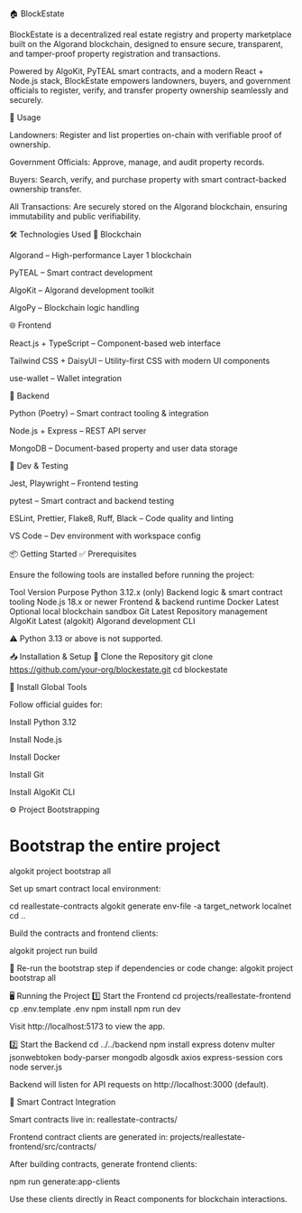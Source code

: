 🏠 BlockEstate

BlockEstate is a decentralized real estate registry and property marketplace built on the Algorand blockchain, designed to ensure secure, transparent, and tamper-proof property registration and transactions.

Powered by AlgoKit, PyTEAL smart contracts, and a modern React + Node.js stack, BlockEstate empowers landowners, buyers, and government officials to register, verify, and transfer property ownership seamlessly and securely.

🚀 Usage

Landowners: Register and list properties on-chain with verifiable proof of ownership.

Government Officials: Approve, manage, and audit property records.

Buyers: Search, verify, and purchase property with smart contract-backed ownership transfer.

All Transactions: Are securely stored on the Algorand blockchain, ensuring immutability and public verifiability.

🛠️ Technologies Used
🔗 Blockchain

Algorand – High-performance Layer 1 blockchain

PyTEAL – Smart contract development

AlgoKit – Algorand development toolkit

AlgoPy – Blockchain logic handling

🌐 Frontend

React.js + TypeScript – Component-based web interface

Tailwind CSS + DaisyUI – Utility-first CSS with modern UI components

use-wallet – Wallet integration

🧠 Backend

Python (Poetry) – Smart contract tooling & integration

Node.js + Express – REST API server

MongoDB – Document-based property and user data storage

🧪 Dev & Testing

Jest, Playwright – Frontend testing

pytest – Smart contract and backend testing

ESLint, Prettier, Flake8, Ruff, Black – Code quality and linting

VS Code – Dev environment with workspace config

📦 Getting Started
✅ Prerequisites

Ensure the following tools are installed before running the project:

Tool	Version	Purpose
Python	3.12.x (only)	Backend logic & smart contract tooling
Node.js	18.x or newer	Frontend & backend runtime
Docker	Latest	Optional local blockchain sandbox
Git	Latest	Repository management
AlgoKit	Latest (algokit)	Algorand development CLI

⚠️ Python 3.13 or above is not supported.

📥 Installation & Setup
🔗 Clone the Repository
git clone https://github.com/your-org/blockestate.git
cd blockestate

🔧 Install Global Tools

Follow official guides for:

Install Python 3.12

Install Node.js

Install Docker

Install Git

Install AlgoKit CLI

⚙️ Project Bootstrapping
# Bootstrap the entire project
algokit project bootstrap all


Set up smart contract local environment:

cd reallestate-contracts
algokit generate env-file -a target_network localnet
cd ..


Build the contracts and frontend clients:

algokit project run build


🔁 Re-run the bootstrap step if dependencies or code change:
algokit project bootstrap all

🖥️ Running the Project
1️⃣ Start the Frontend
cd projects/reallestate-frontend
cp .env.template .env
npm install
npm run dev


Visit http://localhost:5173
 to view the app.

2️⃣ Start the Backend
cd ../../backend
npm install express dotenv multer jsonwebtoken body-parser mongodb algosdk axios express-session cors
node server.js


Backend will listen for API requests on http://localhost:3000 (default).

🧠 Smart Contract Integration

Smart contracts live in: reallestate-contracts/

Frontend contract clients are generated in:
projects/reallestate-frontend/src/contracts/

After building contracts, generate frontend clients:

npm run generate:app-clients


Use these clients directly in React components for blockchain interactions.
